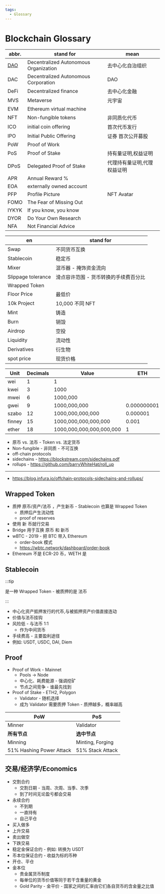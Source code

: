```yaml
---
tags:
  - Glossary
---
```


# Blockchain Glossary

| abbr. | stand for                             | mean                        |
| ----- | ------------------------------------- | --------------------------- |
| [DAO] | Decentralized Autonomous Organization | 去中心化自治组织            |
| DAC   | Decentralized Autonomous Corporation  | DAO                         |
| DeFi  | Decentralized finance                 | 去中心化金融                |
| MVS   | Metaverse                             | 元宇宙                      |
| EVM   | Ethereum virtual machine              |
| NFT   | Non-fungible tokens                   | 非同质化代币                |
| ICO   | initial coin offering                 | 首次代币发行                |
| IPO   | Initial Public Offering               | 证券 首次公开募股           |
| PoW   | Proof of Work                         |
| PoS   | Proof of Stake                        | 持有量证明,权益证明         |
| DPoS  | Delegated Proof of Stake              | 代理持有量证明,代理权益证明 |
| APR   | Annual Reward %                       |
| EOA   | externally owned account              |
| PFP   | Profile Picture                       | NFT Avatar                  |
| FOMO  | The Fear of Missing Out               |
| IYKYK | If you know, you know                 |
| DYOR  | Do Your Own Research                  |
| NFA   | Not Financial Advice                  |

| en                 | stand for                             |
| ------------------ | ------------------------------------- |
| Swap               | 不同货币互换                          |
| Stablecoin         | 稳定币                                |
| Mixer              | 混币器 - 掩饰资金流向                 |
| Slippage tolerance | 滑点容许范围 - 货币转换的手续费百分比 |
| Wrapped Token      |
| Floor Price        | 最低价                                |
| 10k Project        | 10,000 不同 NFT                       |
| Mint               | 铸造                                  |
| Burn               | 销毁                                  |
| Airdrop            | 空投                                  |
| Liquidity          | 流动性                                |
| Derivatives        | 衍生物                                |
| spot price         | 现货价格                              |

| Unit   | Decimals | Value                    | ETH         |
| ------ | -------- | ------------------------ | ----------- |
| wei    | 1        | 1                        |
| kwei   | 3        | 1000                     |
| mwei   | 6        | 1000,000                 |
| gwei   | 9        | 1000,000,000             | 0.000000001 |
| szabo  | 12       | 1000,000,000,000         | 0.000001    |
| finney | 15       | 1000,000,000,000,000     | 0.001       |
| ether  | 18       | 1000,000,000,000,000,000 | 1           |

[dao]: https://en.wikipedia.org/wiki/Decentralized_autonomous_organization

- 原币 vs. 法币 - Token vs. 法定货币
- Non-fungible - 非同质 - 不可互换
- off-chain protocols
- sidechains - https://blockstream.com/sidechains.pdf
- rollups - https://github.com/barryWhiteHat/roll_up

---

- https://blog.infura.io/offchain-protocols-sidechains-and-rollups/

## Wrapped Token

- 质押 原币/资产/法币 ，产生新币 - Stablecoin 也算是 Wrapped Token
  - 质押后产生流动性
  - proof of reserves
- 使用 新 币就行交易
- Bridge 用于互换 原币 和 新币
- wBTC - 2019 - 把 BTC 带入 Ethereum
  - order-book 模式
  - https://wbtc.network/dashboard/order-book
- Ethereum 不是 ECR-20 币，WETH 是

## Stablecoin

:::tip

是一种 Wrapped Token - 被质押的是 法币

:::

- 中心化资产抵押发行的代币,与被抵押资产价值直接连动
- 价值与法币挂钩
- 风险低 - 与法币 1:1
  - 作为中间货币
- 手续费高 - 主要盈利途径
- 例如: USDT, USDC, DAI, Diem

## Proof

- Proof of Work - Mainnet
  - Pools -> Node
  - 中心化、耗费能源 - 强调挖矿
  - 节点之间竞争 - 谁最先找到
- Proof of Stake - ETH2, Polygon
  - Validator - 随机选择
  - 成为 Validator 需要质押 Token - 质押越多，概率越高

| PoW                      | PoS              |
| ------------------------ | ---------------- |
| Minner                   | Validator        |
| **所有节点**             | **选中节点**     |
| Minning                  | Minting, Forging |
| 51% Hashing Power Attack | 51% Stack Attack |

## 交易/经济学/Economics

- 交割合约
  - 交割日期 - 当周、次周、当季、次季
  - 到了时间无论盈亏都会交易
- 永续合约
  - 不到期
  - 一直持有
  - 自己平仓
- 买入做多
- 上升交易
- 卖出做空
- 下跌交易
- 稳定金保证合约 - 例如: 转换为 USDT
- 币本位保证合约 - 收益为标的币种
- 开仓、平仓
- 金本位
  - 贵金属货币制度
  - 每单位的货币价值等同于若干含重量的黄金
  - Gold Parity - 金平价 - 国家之间的汇率由它们各自货币的含金量之比值
